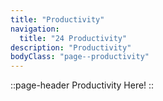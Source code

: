 ```yaml
---
title: "Productivity"
navigation: 
  title: "24 Productivity"
description: "Productivity"
bodyClass: "page--productivity"
---
```


::page-header
Productivity Here!
::

